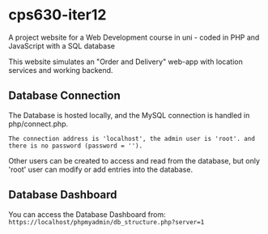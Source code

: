 # cps630-iter12
A project website for a Web Development course in uni - coded in PHP and JavaScript with a SQL database

This website simulates an "Order and Delivery" web-app with location services and working backend.

## Database Connection
The Database is hosted locally, and the MySQL connection is handled in php/connect.php.

``` The connection address is 'localhost', the admin user is 'root'. and there is no password (password = ''). ```

Other users can be created to access and read from the database, but only 'root' user can modify or add entries into the database.

## Database Dashboard
You can access the Database Dashboard from:
``` https://localhost/phpmyadmin/db_structure.php?server=1 ```
